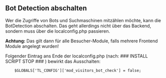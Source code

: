 ## Bot Detection abschalten

Wer die Zugriffe von Bots und Suchmaschinen mitzählen möchte, kann die BotDetection 
abschalten. Das geht allerdings nicht über das Backend, sondern muss über die 
localconfig.php passieren.

**Achtung:** Das gilt dann für alle Besucher-Module, falls mehrere Frontend Module angelegt wurden!

Folgender Eintrag ans Ende der localconfig.php (nach: ### INSTALL SCRIPT STOP ### ) bewirkt das Ausschalten:
```
    $GLOBALS['TL_CONFIG']['mod_visitors_bot_check'] = false;
```
